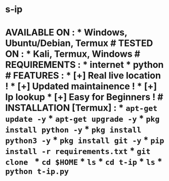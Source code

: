 # s-ip
# AVAILABLE ON :  * Windows, Ubuntu/Debian, Termux  # TESTED ON :  * Kali, Termux, Windows  # REQUIREMENTS : * internet * python  # FEATURES : * [+] Real live location ! * [+] Updated maintainence ! * [+] Ip lookup * [+] Easy for Beginners !  # INSTALLATION [Termux] :  * `apt-get update -y` * `apt-get upgrade -y` * `pkg install python -y` * `pkg install python3 -y` * `pkg install git -y` * `pip install -r requirements.txt` * `git clone ` * `cd $HOME` * `ls` * `cd t-ip` * `ls` * `python t-ip.py`
